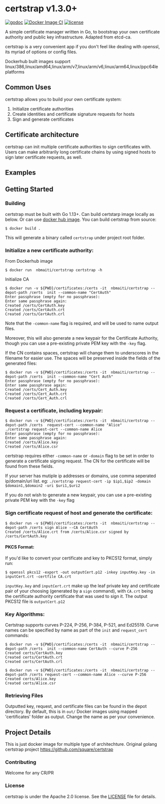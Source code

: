 # certstrap v1.3.0+
[![godoc](http://img.shields.io/badge/godoc-certstrap-blue.svg?style=flat)](https://godoc.org/github.com/square/certstrap)
[![Docker Image CI](https://github.com/nmaiti/certstrap-multi-platform-docker/actions/workflows/main.yml/badge.svg)](https://github.com/nmaiti/certstrap-multi-platform-docker/actions/workflows/main.yml)
[![license](http://img.shields.io/badge/license-apache_2.0-red.svg?style=flat)](https://raw.githubusercontent.com/square/certstrap/master/LICENSE)

A simple certificate manager written in Go, to bootstrap your own certificate authority and public key infrastructure.  Adapted from etcd-ca.

certstrap is a very convenient app if you don't feel like dealing with openssl, its myriad of options or config files.


Dockerhub built images support linux/386,linux/amd64,linux/arm/v7,linux/arm/v6,linux/arm64,linux/ppc64le platforms

## Common Uses

certstrap allows you to build your own certificate system:

1. Initialize certificate authorities
2. Create identities and certificate signature requests for hosts
3. Sign and generate certificates

## Certificate architecture

certstrap can init multiple certificate authorities to sign certificates with.  Users can make arbitrarily long certificate chains by using signed hosts to sign later certificate requests, as well.

## Examples

## Getting Started

### Building

certstrap must be built with Go 1.13+. Can build certstarp image locally as below. Or can use  [docker hub image](https://hub.docker.com/repository/docker/nbmaiti/certstrap).
 You can build certstrap from source:

```
$ docker build .
```

This will generate a binary called `certstrap` under project root folder.

### Initialize a new certificate authority:

From Dockerhub image
```
$ docker run  nbmaiti/certstrap certstrap -h
```

Initialize CA
```
$ docker run -v ${PWD}/certificates:/certs -it  nbmaiti/certstrap --depot-path /certs  init --common-name "CertAuth"
Enter passphrase (empty for no passphrase): 
Enter same passphrase again: 
Created /certs/CertAuth.key
Created /certs/CertAuth.crt
Created /certs/CertAuth.crl
```

Note that the `-common-name` flag is required, and will be used to name output files.

Moreover, this will also generate a new keypair for the Certificate Authority,
though you can use a pre-existing private PEM key with the `-key` flag.

If the CN contains spaces, certstrap will change them to underscores in the filename for easier use.  The spaces will be preserved inside the fields of the generated files:

```
$ docker run -v ${PWD}/certificates:/certs -it  nbmaiti/certstrap --depot-path /certs  init --common-name "Cert Auth"
Enter passphrase (empty for no passphrase): 
Enter same passphrase again: 
Created /certs/Cert_Auth.key
Created /certs/Cert_Auth.crt
Created /certs/Cert_Auth.crl
```

### Request a certificate, including keypair:

```
$ docker run -v ${PWD}/certificates:/certs -it  nbmaiti/certstrap --depot-path /certs  request-cert --common-name "Alice" 
./certstrap request-cert --common-name Alice
Enter passphrase (empty for no passphrase): 
Enter same passphrase again:
Created /certs/Alice.key
Created /certs/Alice.csr
```

certstrap requires either `-common-name` or `-domain` flag to be set in order to generate a certificate signing request.  The CN for the certificate will be found from these fields.

If your server has mutiple ip addresses or domains, use comma seperated ip/domain/uri list. eg: `./certstrap request-cert -ip $ip1,$ip2 -domain $domain1,$domain2 -uri $uri1,$uri2`

If you do not wish to generate a new keypair, you can use a pre-existing private
PEM key with the `-key` flag

### Sign certificate request of host and generate the certificate:

```
$ docker run -v ${PWD}/certificates:/certs -it  nbmaiti/certstrap --depot-path /certs sign Alice --CA CertAuth
Created /certs/Alice.crt from /certs/Alice.csr signed by /certs/CertAuth.key
```

#### PKCS Format:
If you'd like to convert your certificate and key to PKCS12 format, simply run:
```
$ openssl pkcs12 -export -out outputCert.p12 -inkey inputKey.key -in inputCert.crt -certfile CA.crt
```
`inputKey.key` and `inputCert.crt` make up the leaf private key and certificate pair of your choosing (generated by a `sign` command), with `CA.crt` being the certificate authority certificate that was used to sign it.  The output PKCS12 file is `outputCert.p12`

### Key Algorithms:
Certstrap supports curves P-224, P-256, P-384, P-521, and Ed25519. Curve names can be specified by name as part of the `init` and `request_cert` commands:

```
$ docker run -v ${PWD}/certificates:/certs -it  nbmaiti/certstrap --depot-path /certs  init --common-name CertAuth --curve P-256
Created certs/CertAuth.key
Created certs/CertAuth.crt
Created certs/CertAuth.crl

$ docker run -v ${PWD}/certificates:/certs -it  nbmaiti/certstrap --depot-path /certs request-cert --common-name Alice --curve P-256
Created certs/Alice.key
Created certs/Alice.csr
```

### Retrieving Files

Outputted key, request, and certificate files can be found in the depot directory.
By default, this is in `out/` Docker images using mapped 'certificates' folder as output. Change the name as per
your convenience.


## Project Details

This is just docker image for multiple type of architechture. Original golang certstrap project
https://github.com/square/certstrap

### Contributing

Welcome for any CR/PR

### License

certstrap is under the Apache 2.0 license. See the [LICENSE](LICENSE) file for details.
